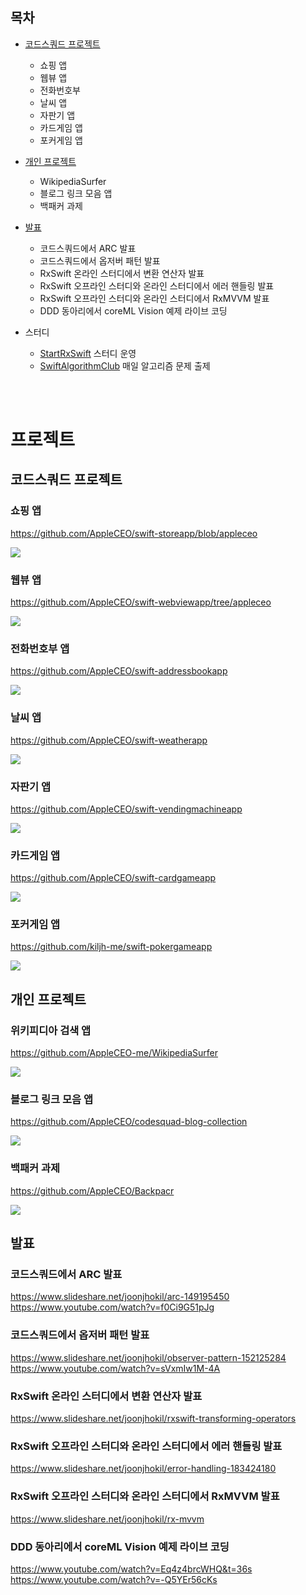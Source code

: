 ## 목차
- [코드스쿼드 프로젝트](https://github.com/kiljh-me/resume#코드스쿼드-프로젝트)
    - 쇼핑 앱
    - 웹뷰 앱
    - 전화번호부
    - 날씨 앱
    - 자판기 앱
    - 카드게임 앱
    - 포커게임 앱

- [개인 프로젝트](https://github.com/kiljh-me/resume#개인-프로젝트)
    - WikipediaSurfer
    - 블로그 링크 모음 앱
    - 백패커 과제

- [발표](https://github.com/kiljh-me/resume#발표)
    - 코드스쿼드에서 ARC 발표
    - 코드스쿼드에서 옵저버 패턴 발표
    - RxSwift 온라인 스터디에서 변환 연산자 발표
    - RxSwift 오프라인 스터디와 온라인 스터디에서 에러 핸들링 발표
    - RxSwift 오프라인 스터디와 온라인 스터디에서 RxMVVM 발표
    - DDD 동아리에서 coreML Vision 예제 라이브 코딩

- 스터디
    - [StartRxSwift](https://github.com/start-rxswift/Introduce) 스터디 운영
    - [SwiftAlgorithmClub](https://github.com/SwiftAlgorithmClub/DailyAlgorithm) 매일 알고리즘 문제 출제


<br>
<br>

# 프로젝트
## 코드스쿼드 프로젝트

### 쇼핑 앱
https://github.com/AppleCEO/swift-storeapp/blob/appleceo

![](https://github.com/AppleCEO/swift-storeapp/blob/kiljh-me/storeApp2.png)

### 웹뷰 앱
https://github.com/AppleCEO/swift-webviewapp/tree/appleceo

![](https://github.com/AppleCEO/swift-webviewapp/blob/kiljh-me/webview3.png)

### 전화번호부 앱
https://github.com/AppleCEO/swift-addressbookapp

![](https://github.com/AppleCEO/swift-addressbookapp/blob/master/addressbook3.png)

### 날씨 앱
https://github.com/AppleCEO/swift-weatherapp

![](https://github.com/AppleCEO/swift-weatherapp/blob/master/weather3.png)

### 자판기 앱
https://github.com/AppleCEO/swift-vendingmachineapp

![](https://github.com/AppleCEO/swift-vendingmachineapp/blob/master/vendingMachine.gif)

### 카드게임 앱
https://github.com/AppleCEO/swift-cardgameapp

![](https://github.com/AppleCEO/swift-cardgameapp/blob/master/play.gif)

### 포커게임 앱
https://github.com/kiljh-me/swift-pokergameapp

![](https://github.com/kiljh-me/swift-pokergameapp/blob/master/pokerGame.gif)

## 개인 프로젝트

### 위키피디아 검색 앱
https://github.com/AppleCEO-me/WikipediaSurfer

![](/images/WikipediaSurfer.gif)

### 블로그 링크 모음 앱
https://github.com/AppleCEO/codesquad-blog-collection

![](https://github.com/AppleCEO/codesquad-blog-collection/blob/master/playiOS.gif)

### 백패커 과제
https://github.com/AppleCEO/Backpacr

![](/images/Backpacr.gif)

## 발표

### 코드스쿼드에서 ARC 발표
https://www.slideshare.net/joonjhokil/arc-149195450
https://www.youtube.com/watch?v=f0Ci9G51pJg

### 코드스쿼드에서 옵저버 패턴 발표
https://www.slideshare.net/joonjhokil/observer-pattern-152125284
https://www.youtube.com/watch?v=sVxmIw1M-4A

### RxSwift 온라인 스터디에서 변환 연산자 발표
https://www.slideshare.net/joonjhokil/rxswift-transforming-operators

### RxSwift 오프라인 스터디와 온라인 스터디에서 에러 핸들링 발표
https://www.slideshare.net/joonjhokil/error-handling-183424180

### RxSwift 오프라인 스터디와 온라인 스터디에서 RxMVVM 발표
https://www.slideshare.net/joonjhokil/rx-mvvm

### DDD 동아리에서 coreML Vision 예제 라이브 코딩
https://www.youtube.com/watch?v=Eq4z4brcWHQ&t=36s
https://www.youtube.com/watch?v=-Q5YEr56cKs
